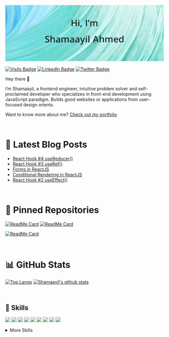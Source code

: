 [![Shamaayil's GitHub Banner](./assets/banner.png)](https://shamaayilahmed.tech/)

[![Visits Badge](https://badges.pufler.dev/visits/shamaayilahmed/shamaayilahmed)](https://shamaayilahmed.tech/)
[![LinkedIn Badge](https://img.shields.io/badge/LinkedIn-Profile-informational?style=flat&logo=linkedin&logoColor=white&color=0D76A8)](https://www.linkedin.com/in/shamaayil-ahmed-3a079a183/)
[![Twitter Badge](https://img.shields.io/badge/Twitter-Profile-informational?style=flat&logo=twitter&logoColor=white&color=1CA2F1)](https://twitter.com/AhmadShamayil)

Hey there 👋

I’m Shamaayil, a frontend engineer, intuitive problem solver and self-proclaimed developer who specializes in front-end development using JavaScript paradigm. Builds good websites or applications from user-focused design orients.

Want to know more about me? [Check out my portfolio](https://shamaayilahmed.tech/)


<br>

# 📩 Latest Blog Posts
<!-- BLOG-POST-LIST:START -->
- [React Hook #4 useReducer()](https://shamaayil.hashnode.dev/react-hook-4-usereducer)
- [React Hook #3 useRef()](https://shamaayil.hashnode.dev/react-hook-3-useref)
- [Forms in ReactJS](https://shamaayil.hashnode.dev/forms-in-reactjs)
- [Conditional Rendering in ReactJS](https://shamaayil.hashnode.dev/conditional-rendering-in-reactjs)
- [React Hook #2 useEffect()](https://shamaayil.hashnode.dev/react-hook-2-useeffect)
<!-- BLOG-POST-LIST:END -->

<br>

# 📌 Pinned Repositories
[![ReadMe Card](https://github-readme-stats.vercel.app/api/pin/?username=shamaayilahmed&repo=movies-app&show_icons=true&theme=tokyonight&text_color=4AB197)](https://github.com/shamaayilahmed/movies-app)
[![ReadMe Card](https://github-readme-stats.vercel.app/api/pin/?username=shamaayilahmed&repo=quizzr&show_icons=true&theme=tokyonight&text_color=4AB197)](https://github.com/shamaayilahmed/quizzr)

[![ReadMe Card](https://github-readme-stats.vercel.app/api/pin/?username=shamaayilahmed&repo=emoji-shortcodes-for-markdown&show_icons=true&theme=tokyonight&text_color=4AB197)](https://github.com/shamaayilahmed/emoji-shortcodes-for-markdown)

<br>

# 📊 GitHub Stats
[![Top Langs](https://github-readme-stats.vercel.app/api/top-langs/?username=shamaayilahmed&theme=tokyonight&text_color=4AB197)](https://github.com/shamaayilahmed)
[![Shamaayil's github stats](https://github-readme-stats.vercel.app/api?username=shamaayilahmed&show_icons=true&theme=tokyonight&text_color=4AB197)](https://github.com/anuraghazra/github-readme-stats)

<br>

## 💼 Skills

![](https://img.shields.io/badge/Code-C-Language?logo=C&logoColor=white&color=A8B9CC)
![](https://img.shields.io/badge/Code-C++-informational?style=flat&logo=C%2B%2B&logoColor=white&color=00599C)
![](https://img.shields.io/badge/Code-Java-informational?style=flat&logo=Java&logoColor=white&color=007396)
![](https://img.shields.io/badge/Code-JavaScript-informational?style=flat&logo=JavaScript&logoColor=white&color=F7DF1E)
![](https://img.shields.io/badge/Code-HTML-informational?style=flat&logo=HTML5&logoColor=white&color=E34F26)
![](https://img.shields.io/badge/Style-CSS-informational?style=flat&logo=css3&logoColor=white&color=1572B6)
![](https://img.shields.io/badge/Style-Sass-informational?style=flat&logo=Sass&logoColor=white&color=CC6699)
![](https://img.shields.io/badge/Code-React-informational?style=flat&logo=react&logoColor=white&color=61DAFB)
![](https://img.shields.io/badge/Code-Redux-informational?style=flat&logo=Redux&logoColor=white&color=764ABC)

<!--
![](https://img.shields.io/badge/Code-TypeScript-informational?style=flat&logo=TypeScript&logoColor=white&color=4AB197)
![](https://img.shields.io/badge/Code-MongoDB-informational?style=flat&logo=MongoDB&logoColor=white&color=4AB197)
![](https://img.shields.io/badge/Style-Tailwind-informational?style=flat&logo=Tailwind-CSS&logoColor=white&color=4AB197)
![](https://img.shields.io/badge/Test-Jest-informational?style=flat&logo=jest&logoColor=white&color=4AB197)
![](https://img.shields.io/badge/Tools-Docker-informational?style=flat&logo=docker&logoColor=white&color=4AB197)
![](https://img.shields.io/badge/Tools-Jenkins-informational?style=flat&logo=jenkins&logoColor=white&color=4AB197)
![](https://img.shields.io/badge/Tools-Postman-informational?style=flat&logo=Postman&logoColor=white&color=4AB197)
![](https://img.shields.io/badge/Tools-Jira-informational?style=flat&logo=Jira-Software&logoColor=white&color=4AB197)
-->

<details>
<summary>More Skills</summary>
<br>
  
![](https://img.shields.io/badge/Tools-Netlify-informational?style=flat&logo=netlify&logoColor=white&color=00C7B7)
![](https://img.shields.io/badge/Tools-NPM-informational?style=flat&logo=npm&logoColor=white&color=CB3837)
![](https://img.shields.io/badge/Tool-Git-informational?style=flat&logo=git&logoColor=white&color=F05032)
![](https://img.shields.io/badge/Tools-GitHub-informational?style=flat&logo=GitHub&logoColor=white&color=181717)
![](https://img.shields.io/badge/Tools-VSCode-informational?style=flat&logo=visual-studio-code&logoColor=white&color=007ACC)
</details>



<!--
**shamaayilahmed/shamaayilahmed** is a ✨ _special_ ✨ repository because its `README.md` (this file) appears on your GitHub profile.

Here are some ideas to get you started:

- 🔭 I’m currently working on ...
- 🌱 I’m currently learning ...
- 👯 I’m looking to collaborate on ...
- 🤔 I’m looking for help with ...
- 💬 Ask me about ...
- 📫 How to reach me: ...
- 😄 Pronouns: ...
- ⚡ Fun fact: ...
-->
